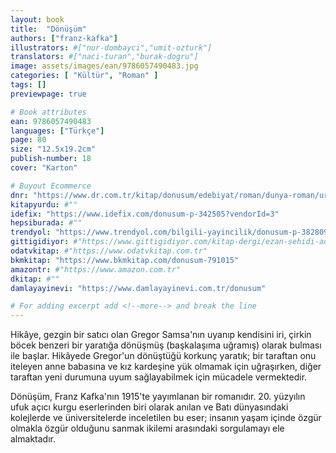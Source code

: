 ```yaml
---
layout: book
title:  "Dönüşüm"
authors: ["franz-kafka"]
illustrators: #["nur-dombayci","umit-ozturk"]
translators: #["naci-turan","burak-dogru"]
image: assets/images/ean/9786057490483.jpg
categories: [ "Kültür", "Roman" ]
tags: []
previewpage: true

# Book attributes
ean: 9786057490483
languages: ["Türkçe"]
page: 80
size: "12.5x19.2cm"
publish-number: 18
cover: "Karton"

# Buyout Ecommerce
dnr: "https://www.dr.com.tr/kitap/donusum/edebiyat/roman/dunya-roman/urunno=0002011733001"
kitapyurdu: #""
idefix: "https://www.idefix.com/donusum-p-342505?vendorId=3"
hepsiburada: #""
trendyol: "https://www.trendyol.com/bilgili-yayincilik/donusum-p-382809455?boutiqueId=61&merchantId=126218&filterOverPriceListings=false&sav=true"
gittigidiyor: #"https://www.gittigidiyor.com/kitap-dergi/ezan-sehidi-adnan-menderes_pdp_732728793"
odatvkitap: #"https://www.odatvkitap.com.tr"
bkmkitap: "https://www.bkmkitap.com/donusum-791015"
amazontr: #"https://www.amazon.com.tr"
dkitap: #""
damlayayinevi: "https://www.damlayayinevi.com.tr/donusum"

# For adding excerpt add <!--more--> and break the line
---
```

Hikâye, gezgin bir satıcı olan Gregor Samsa'nın uyanıp kendisini iri, çirkin böcek benzeri bir yaratığa dönüşmüş (başkalaşıma uğramış) olarak bulması ile başlar.
Hikâyede Gregor'un dönüştüğü korkunç yaratık; bir taraftan onu iteleyen anne babasına ve kız kardeşine yük olmamak için uğraşırken, diğer taraftan yeni durumuna uyum sağlayabilmek için mücadele vermektedir.

Dönüşüm, Franz Kafka'nın 1915'te yayımlanan bir romanıdır.
20. yüzyılın ufuk açıcı kurgu eserlerinden biri olarak anılan ve Batı dünyasındaki kolejlerde ve üniversitelerde inceletilen bu eser; insanın yaşam içinde özgür olmakla özgür olduğunu sanmak ikilemi arasındaki sorgulamayı ele almaktadır.


<!--more--> 